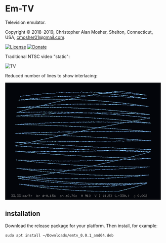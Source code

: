 # Em-TV

Television emulator.

Copyright © 2018–2019, Christopher Alan Mosher, Shelton, Connecticut, USA, <cmosher01@gmail.com>.

[![License](https://img.shields.io/github/license/cmosher01/Em-TV.svg)](https://www.gnu.org/licenses/gpl.html)
[![Donate](https://img.shields.io/badge/Donate-PayPal-green.svg)](https://www.paypal.com/cgi-bin/webscr?cmd=_s-xclick&hosted_button_id=CVSSQ2BWDCKQ2)

Traditional NTSC video "static":

![TV](screenshot.gif)

Reduced number of lines to show interlacing:

![TV](screenshot2.gif)

## installation

Download the release package for your platform. Then install, for example:

```
sudo apt install ~/Downloads/emtv_0.0.1_amd64.deb
```
